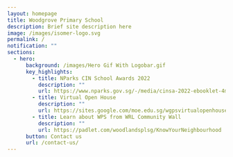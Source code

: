 ```yaml
---
layout: homepage
title: Woodgrove Primary School
description: Brief site description here
image: /images/isomer-logo.svg
permalink: /
notification: ""
sections:
  - hero:
      background: /images/Hero Gif With Logobar.gif
      key_highlights:
        - title: NParks CIN School Awards 2022
          description: ""
          url: https://www.nparks.gov.sg/-/media/cinsa-2022-ebooklet-4mb.ashx
        - title: Virtual Open House
          description: ""
          url: https://sites.google.com/moe.edu.sg/wgpsvirtualopenhouse2022/home
        - title: Learn about WPS from WRL Community Wall
          description: ""
          url: https://padlet.com/woodlandsplsg/KnowYourNeighbourhood
      button: Contact us
      url: /contact-us/
---
```

